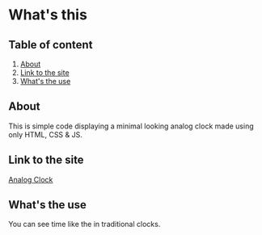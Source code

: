 # What's this

## Table of content

1. [About](https://krishagarwal2811.github.io/Analog-Clock/#about)
2. [Link to the site](https://krishagarwal2811.github.io/Analog-Clock/link-to-tht-site)
3. [What's the use](https://krishagarwal2811.github.io/Analog-Clock/#whats-the-use)

## About

This is simple code displaying a minimal looking analog clock made using only HTML, CSS & JS.

## Link to the site

[Analog Clock](https://krishagarwal2811.github.io/Analog-Clock/)

## What's the use

You can see time like the in traditional clocks.
